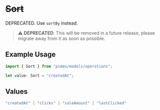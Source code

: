 # ~~Sort~~

DEPRECATED. Use `sortBy` instead.

> :warning: **DEPRECATED**: This will be removed in a future release, please migrate away from it as soon as possible.

## Example Usage

```typescript
import { Sort } from "pimms/models/operations";

let value: Sort = "createdAt";
```

## Values

```typescript
"createdAt" | "clicks" | "saleAmount" | "lastClicked"
```